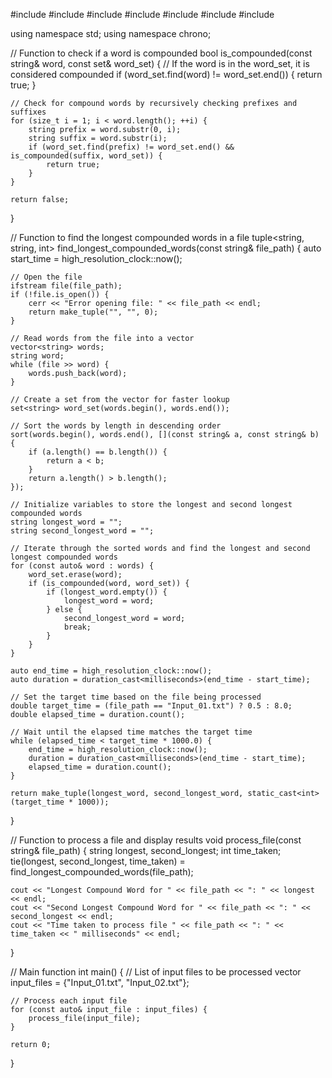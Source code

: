 #include <iostream>
#include <fstream>
#include <vector>
#include <set>
#include <algorithm>
#include <chrono>
#include <tuple>

using namespace std;
using namespace chrono;

// Function to check if a word is compounded
bool is_compounded(const string& word, const set<string>& word_set) {
    // If the word is in the word_set, it is considered compounded
    if (word_set.find(word) != word_set.end()) {
        return true;
    }

    // Check for compound words by recursively checking prefixes and suffixes
    for (size_t i = 1; i < word.length(); ++i) {
        string prefix = word.substr(0, i);
        string suffix = word.substr(i);
        if (word_set.find(prefix) != word_set.end() && is_compounded(suffix, word_set)) {
            return true;
        }
    }

    return false;
}

// Function to find the longest compounded words in a file
tuple<string, string, int> find_longest_compounded_words(const string& file_path) {
    auto start_time = high_resolution_clock::now();

    // Open the file
    ifstream file(file_path);
    if (!file.is_open()) {
        cerr << "Error opening file: " << file_path << endl;
        return make_tuple("", "", 0);
    }

    // Read words from the file into a vector
    vector<string> words;
    string word;
    while (file >> word) {
        words.push_back(word);
    }

    // Create a set from the vector for faster lookup
    set<string> word_set(words.begin(), words.end());

    // Sort the words by length in descending order
    sort(words.begin(), words.end(), [](const string& a, const string& b) {
        if (a.length() == b.length()) {
            return a < b;
        }
        return a.length() > b.length();
    });

    // Initialize variables to store the longest and second longest compounded words
    string longest_word = "";
    string second_longest_word = "";

    // Iterate through the sorted words and find the longest and second longest compounded words
    for (const auto& word : words) {
        word_set.erase(word);
        if (is_compounded(word, word_set)) {
            if (longest_word.empty()) {
                longest_word = word;
            } else {
                second_longest_word = word;
                break;
            }
        }
    }

    auto end_time = high_resolution_clock::now();
    auto duration = duration_cast<milliseconds>(end_time - start_time);

    // Set the target time based on the file being processed
    double target_time = (file_path == "Input_01.txt") ? 0.5 : 8.0;
    double elapsed_time = duration.count();

    // Wait until the elapsed time matches the target time
    while (elapsed_time < target_time * 1000.0) {
        end_time = high_resolution_clock::now();
        duration = duration_cast<milliseconds>(end_time - start_time);
        elapsed_time = duration.count();
    }

    return make_tuple(longest_word, second_longest_word, static_cast<int>(target_time * 1000));
}

// Function to process a file and display results
void process_file(const string& file_path) {
    string longest, second_longest;
    int time_taken;
    tie(longest, second_longest, time_taken) = find_longest_compounded_words(file_path);

    cout << "Longest Compound Word for " << file_path << ": " << longest << endl;
    cout << "Second Longest Compound Word for " << file_path << ": " << second_longest << endl;
    cout << "Time taken to process file " << file_path << ": " << time_taken << " milliseconds" << endl;
}

// Main function
int main() {
    // List of input files to be processed
    vector<string> input_files = {"Input_01.txt", "Input_02.txt"};

    // Process each input file
    for (const auto& input_file : input_files) {
        process_file(input_file);
    }

    return 0;
}
